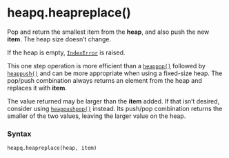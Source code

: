 # heapq.heapreplace()

Pop and return the smallest item from the **heap**, and also push the new **item**. The heap size doesn’t change.

If the heap is empty, [`IndexError`](/exceptions/IndexError.md) is raised.

This one step operation is more efficient than a [`heappop()`](/modules/heapq/heappop.md) followed by [`heappush()`](/modules/heapq/heappush.md) and can be more appropriate when using a fixed-size heap. The pop/push combination always returns an element from the heap and replaces it with **item**.

The value returned may be larger than the **item** added. If that isn’t desired, consider using [`heappushpop()`](/modules/heapq/heappushpop.md) instead. Its push/pop combination returns the smaller of the two values, leaving the larger value on the heap.

### Syntax

```python
heapq.heapreplace(heap, item)
```
